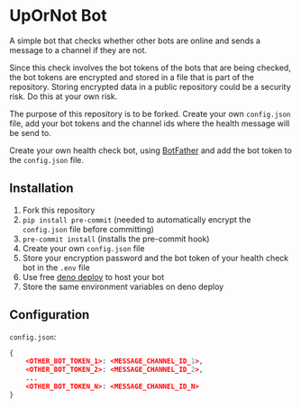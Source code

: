 # UpOrNot Bot

A simple bot that checks whether other bots are online and sends a message to a channel if they are not.

Since this check involves the bot tokens of the bots that are being checked, the bot tokens are encrypted and stored in a file that is part of the repository. Storing encrypted data in a public repository could be a security risk. Do this at your own risk.

The purpose of this repository is to be forked. Create your own `config.json` file, add your bot tokens and the channel ids where the health message will be send to.

Create your own health check bot, using [BotFather](https://t.me/botfather) and add the bot token to the `config.json` file.

## Installation

1. Fork this repository
2. `pip install pre-commit` (needed to automatically encrypt the `config.json` file before committing)
3. `pre-commit install` (installs the pre-commit hook)
4. Create your own `config.json` file
5. Store your encryption password and the bot token of your health check bot in the `.env` file
6. Use free [deno deploy](https://docs.deno.com/deploy/manual/) to host your bot
7. Store the same environment variables on deno deploy

## Configuration

`config.json`:
```json
{
    <OTHER_BOT_TOKEN_1>: <MESSAGE_CHANNEL_ID_1>,
    <OTHER_BOT_TOKEN_2>: <MESSAGE_CHANNEL_ID_2>,
    ...
    <OTHER_BOT_TOKEN_N>: <MESSAGE_CHANNEL_ID_N>
}
```
